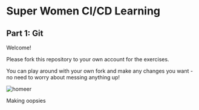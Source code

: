 # Super Women CI/CD Learning
## Part 1: Git

Welcome!

Please fork this repository to your own account for the exercises.

You can play around with your own fork and make any changes you want - no need to worry about messing anything up!

![homeer](https://user-images.githubusercontent.com/102173104/159528691-e012c19c-173d-4a92-9bef-4e96a399776f.gif)

Making oopsies
